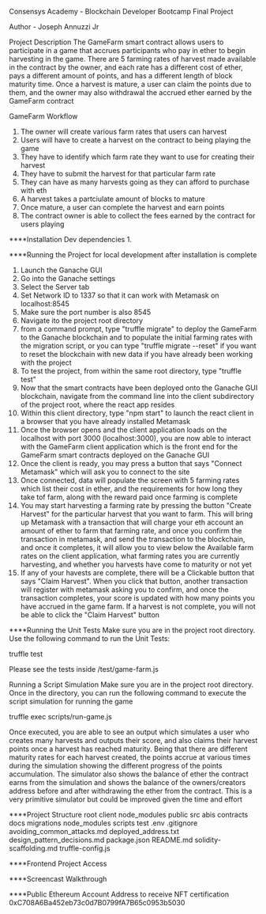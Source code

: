 Consensys Academy - Blockchain Developer Bootcamp Final Project

Author - Joseph Annuzzi Jr

Project Description
The GameFarm smart contract allows users to participate in a game that accrues participants who pay in ether to begin harvesting in the game. There are 5 farming rates of harvest made available in the contract by the owner, and each rate has a different cost of ether, pays a different amount of points, and has a different length of block maturity time. Once a harvest is mature, a user can claim the points due to them, and the owner may also withdrawal the accrued ether earned by the GameFarm contract

GameFarm Workflow
1. The owner will create various farm rates that users can harvest
2. Users will have to create a harvest on the contract to being playing the game
3. They have to identify which farm rate they want to use for creating their harvest
4. They have to submit the harvest for that particular farm rate
5. They can have as many harvests going as they can afford to purchase with eth
6. A harvest takes a partciulate amount of blocks to mature
7. Once mature, a user can complete the harvest and earn points
8. The contract owner is able to collect the fees earned by the contract for users playing


****Installation
Dev dependencies
1. 


****Running the Project for local development after installation is complete
1. Launch the Ganache GUI
2. Go into the Ganache settings
3. Select the Server tab
4. Set Network ID to 1337 so that it can work with Metamask on localhost:8545
5. Make sure the port number is also 8545
6. Navigate ito the project root directory
7. from a command prompt, type "truffle migrate" to deploy the GameFarm to the Ganache blockchain and to populate the initial farming rates with the migration script, or you can type "truffle migrate --reset" if you want to reset the blockchain with new data if you have already been working with the project
8. To test the project, from within the same root directory, type "truffle test"
9. Now that the smart contracts have been deployed onto the Ganache GUI blockchain, navigate from the command line into the client subdirectory of the project root, where the react app resides
10. Within this client directory, type "npm start" to launch the react client in a browser that you have already installed Metamask
11. Once the browser opens and the client application loads on the localhost with port 3000 (localhost:3000), you are now able to interact with the GameFarm client application which is the front end for the GameFarm smart contracts deployed on the Ganache GUI
12. Once the client is ready, you may press a button that says "Connect Metamask" which will ask you to connect to the site
13. Once connected, data will populate the screen with 5 farming rates which list their cost in ether, and the requirements for how long they take tof farm, along with the reward paid once farming is complete
14. You may start harvesting a farming rate by pressing the button "Create Harvest" for the particular harvest that you want to farm. This will bring up Metamask with a transaction that will charge your eth account an amount of ether to farm that farming rate, and once you confirm the transaction in metamask, and send the transaction to the blockchain, and once it completes, it will allow you to view below the Available farm rates on the client application, what farming rates you are currently harvesting, and whether you harvests have come to maturity or not yet
15. If any of your havests are complete, there will be a Clickable button that says "Claim Harvest". When you click that button, another transaction will register with metamask asking you to confirm, and once the transaction completes, your score is updated with how many points you have accrued in the game farm. If a harvest is not complete, you will not be able to click the "Claim Harvest" button

****Running the Unit Tests
Make sure you are in the project root directory. Use the following command to run the Unit Tests:

truffle test

Please see the tests inside /test/game-farm.js


Running a Script Simulation
Make sure you are in the project root directory. Once in the directory, you can run the following command to execute the script simulation for running the game

truffle exec scripts/run-game.js

Once executed, you are able to see an output which simulates a user who creates many harvests and outputs their score, and also claims their harvest points once a harvest has reached maturity. Being that there are different maturity rates for each harvest created, the points accrue at various times during the simulation showing the different progress of the points accumulation. The simulator also shows the balance of ether the contract earns from the simulation and shows the balance of the owners/creators address before and after withdrawing the ether from the contract. This is a very primitive simulator but could be improved given the time and effort


****Project Structure
root
    client
        node_modules
        public
        src
            abis
    contracts
    docs
    migrations
    node_modules
    scripts
    test
    .env
    .gitignore
    avoiding_common_attacks.md
    deployed_address.txt
    design_pattern_decisions.md
    package.json
    README.md
    solidity-scaffolding.md
    truffle-config.js


****Frontend Project Access

****Screencast Walkthrough

****Public Ethereum Account Address to receive NFT certification
    0xC708A6Ba452eb73c0d7B0799fA7B65c0953b5030
